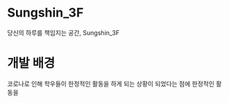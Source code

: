 # Sungshin_3F
당신의 하루를 책임지는 공간, Sungshin_3F

# 개발 배경
코로나로 인해 학우들이 한정적인 활동을 하게 되는 상황이 되었다는 점에 
한정적인 활동을 
